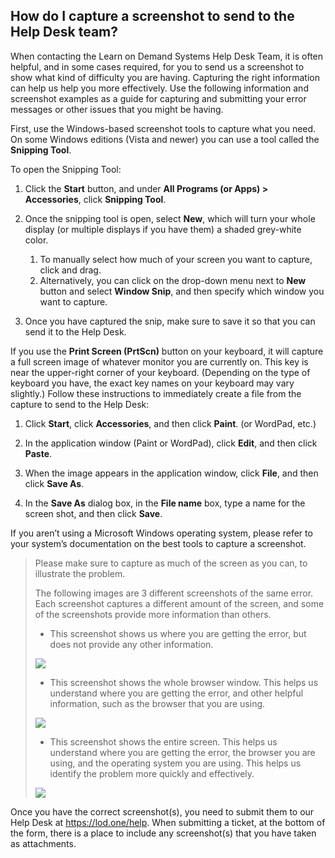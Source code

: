 ## How do I capture a screenshot to send to the Help Desk team?

When contacting the Learn on Demand Systems Help Desk Team, it is often helpful, and in some cases required, for you to send us a screenshot to show what kind of difficulty you are having. Capturing the right information can help us help you more effectively. Use the following information and screenshot examples as a guide for capturing and submitting your error messages or other issues that you might be having.

First, use the Windows-based screenshot tools to capture what you need. On some Windows editions (Vista and newer) you can use a tool called the **Snipping Tool**.

To open the Snipping Tool:

1. Click the **Start** button, and under **All Programs (or Apps) > Accessories**, click **Snipping Tool**. 

1. Once the snipping tool is open, select **New**, which will turn your whole display (or multiple displays if you have them) a shaded grey-white color. 
     1. To manually select how much of your screen you want to capture, click and drag.  
     1. Alternatively, you can click on the drop-down menu next to **New** button and select **Window Snip**, and then specify which window you want to capture. 
1. Once you have captured the snip, make sure to save it so that you can send it to the Help Desk.

If you use the **Print Screen (PrtScn)** button on your keyboard, it will capture a full screen image of whatever monitor you are currently on. This key is near the upper-right corner of your keyboard. (Depending on the type of keyboard you have, the exact key names on your keyboard may vary slightly.) Follow these instructions to immediately create a file from the capture to send to the Help Desk:

1. Click **Start**, click **Accessories**, and then click **Paint**. (or WordPad, etc.)

1. In the application window (Paint or WordPad), click **Edit**, and then click **Paste**.

1. When the image appears in the application window, click **File**, and then click **Save As**.

1. In the **Save As** dialog box, in the **File name** box, type a name for the screen shot, and then click **Save**.

If you aren’t using a Microsoft Windows operating system, please refer to your system’s documentation on the best tools to capture a screenshot.

> Please make sure to capture as much of the screen as you can, to illustrate the problem.
>
>The following images are 3 different screenshots of the same error. Each screenshot captures a different amount of the screen, and some of the screenshots provide more information than others. 
>
> - This screenshot shows us where you are getting the error, but does not provide any other information. 
>
>![](../images/username-password-incorrect.png)
>
> - This screenshot shows the whole browser window. This helps us understand where you are getting the error, and other helpful information, such as the browser that you are using. 
>
>![](../imgages/whole-browser-screenshot.png)
>
> - This screenshot shows the entire screen. This helps us understand where you are getting the error, the browser you are using, and the operating system you are using. This helps us identify the problem more quickly and effectively. 
>
>![](../imgages/full-screen-screenshot.png)

Once you have the correct screenshot(s), you need to submit them to our Help Desk at https://lod.one/help. When submitting a ticket, at the bottom of the form, there is a place to include any screenshot(s) that you have taken as attachments.
